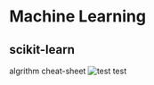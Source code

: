 # Machine Learning
## scikit-learn
algrithm cheat-sheet
![test](https://github.com/shonsy/MachineLearning/blob/master/imgs/scikit-learn_cheat_sheet.png?raw=true)
test